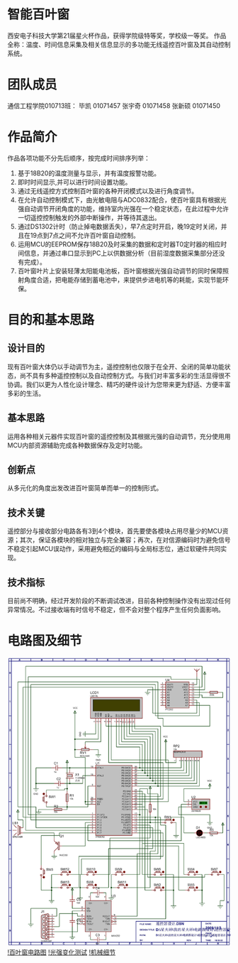 # 智能百叶窗
西安电子科技大学第21届星火杯作品，获得学院级特等奖，学校级一等奖。
作品全称：温度、时间信息采集及相关信息显示的多功能无线遥控百叶窗及其自动控制系统。

# 团队成员
通信工程学院010713班：
毕凯   01071457
张宇奇 01071458
张新硕 01071450

# 作品简介
作品各项功能不分先后顺序，按完成时间排序列举：
1. 基于18B20的温度测量与显示，并有温度报警功能。
2. 即时时间显示,并可以进行时间设置功能。
3. 通过无线遥控方式控制百叶窗的各种开闭模式以及进行角度调节。
4. 在允许自动控制模式下，由光敏电阻与ADC0832配合，使百叶窗具有根据光强自动调节开闭角度的功能，维持室内光强在一个稳定状态，在此过程中允许一切遥控控制触发的外部中断操作，并等待其退出。
5. 通过DS1302计时（防止掉电数据丢失），早7点定时开启，晚19定时关闭，并且在19点到7点之间不允许百叶窗自动控制。
6. 运用MCU的EEPROM保存18B20及时采集的数据和定时器T0定时器的相应时间信息，并通过串口显示到PC上以供数据分析（目前湿度数据采集部分还没有完成）。
7. 百叶窗叶片上安装轻薄太阳能电池板，百叶窗根据光强自动调节的同时保障照射角度合适，把电能存储到蓄电池中，来提供步进电机等的耗能，实现节能环保。

# 目的和基本思路
## 设计目的
现有百叶窗大体仍以手动调节为主，遥控控制也仅限于在全开、全闭的简单功能状态，尚不具有多种遥控控制以及自动控制方式。与我们对丰富多彩的生活显得很不协调。我们以更为人性化设计理念、精巧的硬件设计为您带来更为舒适、方便丰富多彩的生活。
## 基本思路
运用各种相关元器件实现百叶窗的遥控控制及其根据光强的自动调节，充分使用用MCU内部资源辅助完成各种数据保存及定时功能。
## 创新点
从多元化的角度出发改进百叶窗简单而单一的控制形式。
## 技术关键
遥控部分与接收部分电路各有3到4个模块，首先要使各模块占用尽量少的MCU资源；其次，保证各模块的相对独立与完全兼容；再次，在对信源编码时为避免信号不稳定引起MCU误动作，采用避免相近的编码与全局标志位，通过软硬件共同实现。
## 技术指标
目前尚不明确，经过开发阶段的不断调试改进，目前各种控制操作没有出现过任何异常情况。不过接收端有时信号不稳定，但不会对整个程序产生任何负面影响。

# 电路图及细节
![遥控器电路图](./电路图及数据/controller.jpg)
[!百叶窗电路图](./电路图及数据/shutter.jpg)
[!光强变化测试](./电路图及数据/light-params.jpg)
[!机械细节](./电路图及数据/details.jpg)


